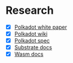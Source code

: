 # Research

* [x] [Polkadot white paper](https://polkadot.network/PolkaDotPaper.pdf)
* [x] [Polkadot wiki](https://wiki.polkadot.network/docs/research)
* [x] [Polkadot spec](https://github.com/w3f/polkadot-spec/releases)
* [x] [Substrate docs](https://docs.substrate.io/main-docs/)
* [x] [Wasm docs](https://github.com/WebAssembly)
